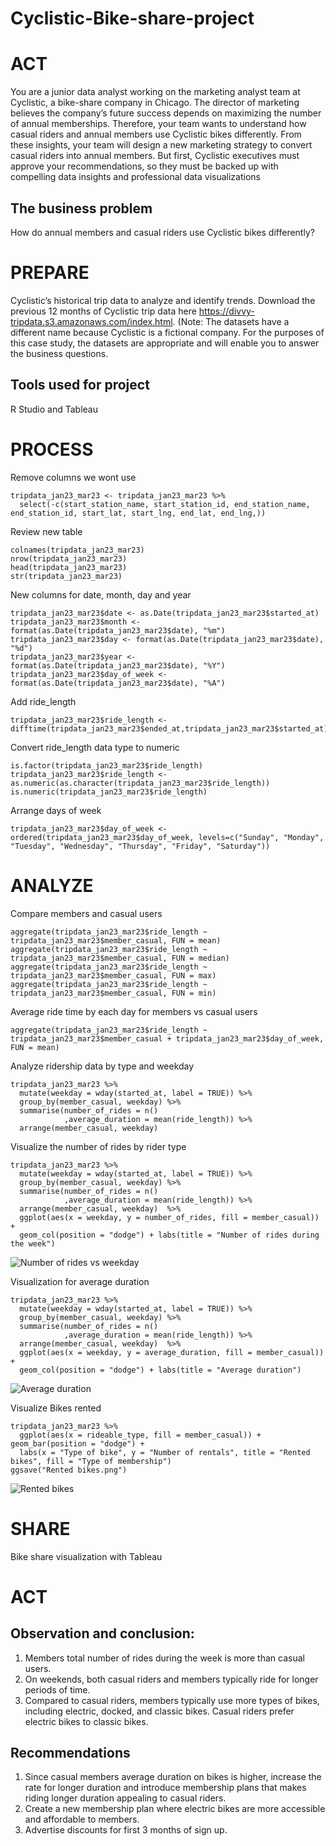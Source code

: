 # Cyclistic-Bike-share-project

# ACT
You are a junior data analyst working on the marketing analyst team at Cyclistic, a bike-share
company in Chicago. The director of marketing believes the company’s future success
depends on maximizing the number of annual memberships. Therefore, your team wants to
understand how casual riders and annual members use Cyclistic bikes differently. From these
insights, your team will design a new marketing strategy to convert casual riders into annual
members. But first, Cyclistic executives must approve your recommendations, so they must be
backed up with compelling data insights and professional data visualizations

## The business problem 
How do annual members and casual riders use Cyclistic bikes differently?


# PREPARE
Cyclistic’s historical trip data to analyze and identify trends. Download the previous 12
months of Cyclistic trip data here <https://divvy-tripdata.s3.amazonaws.com/index.html>. (Note: The datasets have a different name because Cyclistic is a fictional company. For the purposes of this case study, the datasets are appropriate and
will enable you to answer the business questions.

## Tools used for project 
R Studio and Tableau


# PROCESS
Remove columns we wont use
```{r}
tripdata_jan23_mar23 <- tripdata_jan23_mar23 %>%
  select(-c(start_station_name, start_station_id, end_station_name, end_station_id, start_lat, start_lng, end_lat, end_lng,))
```

Review new table
```{r}
colnames(tripdata_jan23_mar23)
nrow(tripdata_jan23_mar23)
head(tripdata_jan23_mar23)
str(tripdata_jan23_mar23)
```

New columns for date, month, day and year
```{r}
tripdata_jan23_mar23$date <- as.Date(tripdata_jan23_mar23$started_at) 
tripdata_jan23_mar23$month <- format(as.Date(tripdata_jan23_mar23$date), "%m")
tripdata_jan23_mar23$day <- format(as.Date(tripdata_jan23_mar23$date), "%d")
tripdata_jan23_mar23$year <- format(as.Date(tripdata_jan23_mar23$date), "%Y")
tripdata_jan23_mar23$day_of_week <- format(as.Date(tripdata_jan23_mar23$date), "%A")
```

Add ride_length
```{r}
tripdata_jan23_mar23$ride_length <- difftime(tripdata_jan23_mar23$ended_at,tripdata_jan23_mar23$started_at)
```

Convert ride_length data type to numeric
```{r}
is.factor(tripdata_jan23_mar23$ride_length)
tripdata_jan23_mar23$ride_length <- as.numeric(as.character(tripdata_jan23_mar23$ride_length))
is.numeric(tripdata_jan23_mar23$ride_length)
```

Arrange days of week
```{r}
tripdata_jan23_mar23$day_of_week <- ordered(tripdata_jan23_mar23$day_of_week, levels=c("Sunday", "Monday", "Tuesday", "Wednesday", "Thursday", "Friday", "Saturday"))
```

# ANALYZE
Compare members and casual users
```{r}
aggregate(tripdata_jan23_mar23$ride_length ~ tripdata_jan23_mar23$member_casual, FUN = mean)
aggregate(tripdata_jan23_mar23$ride_length ~ tripdata_jan23_mar23$member_casual, FUN = median)
aggregate(tripdata_jan23_mar23$ride_length ~ tripdata_jan23_mar23$member_casual, FUN = max)
aggregate(tripdata_jan23_mar23$ride_length ~ tripdata_jan23_mar23$member_casual, FUN = min)
```

Average ride time by each day for members vs casual users
```{r}
aggregate(tripdata_jan23_mar23$ride_length ~ tripdata_jan23_mar23$member_casual + tripdata_jan23_mar23$day_of_week, FUN = mean)
```

Analyze ridership data by type and weekday
```{r}
tripdata_jan23_mar23 %>% 
  mutate(weekday = wday(started_at, label = TRUE)) %>%  
  group_by(member_casual, weekday) %>%
  summarise(number_of_rides = n()							
            ,average_duration = mean(ride_length)) %>% 		
  arrange(member_casual, weekday)	
```

Visualize the number of rides by rider type
```{r}
tripdata_jan23_mar23 %>% 
  mutate(weekday = wday(started_at, label = TRUE)) %>% 
  group_by(member_casual, weekday) %>% 
  summarise(number_of_rides = n()
            ,average_duration = mean(ride_length)) %>% 
  arrange(member_casual, weekday)  %>% 
  ggplot(aes(x = weekday, y = number_of_rides, fill = member_casual)) +
  geom_col(position = "dodge") + labs(title = "Number of rides during the week")
```
![Number of rides vs weekday](https://github.com/StephanieAfiaAduBoahen/Bellabeat-Projects/assets/158788793/3d339bdf-eff6-4822-9da4-746d55e56f73)

Visualization for average duration
```{r}
tripdata_jan23_mar23 %>% 
  mutate(weekday = wday(started_at, label = TRUE)) %>% 
  group_by(member_casual, weekday) %>% 
  summarise(number_of_rides = n()
            ,average_duration = mean(ride_length)) %>% 
  arrange(member_casual, weekday)  %>% 
  ggplot(aes(x = weekday, y = average_duration, fill = member_casual)) +
  geom_col(position = "dodge") + labs(title = "Average duration")
```
![Average duration](https://github.com/StephanieAfiaAduBoahen/Bellabeat-Projects/assets/158788793/c0724d66-7545-42db-85e7-94923cbecc77)

Visualize Bikes rented
```{r}
tripdata_jan23_mar23 %>% 
  ggplot(aes(x = rideable_type, fill = member_casual)) + geom_bar(position = "dodge") +
  labs(x = "Type of bike", y = "Number of rentals", title = "Rented bikes", fill = "Type of membership")
ggsave("Rented bikes.png")
```
![Rented bikes](https://github.com/StephanieAfiaAduBoahen/Bellabeat-Projects/assets/158788793/d7150d54-0c2c-4dd9-9ec7-ddd85bd82941)


# SHARE
Bike share visualization with Tableau


# ACT
## Observation and conclusion:
1. Members total number of rides during the week is more than casual users. 
2. On weekends, both casual riders and members typically ride for longer periods of time.
3. Compared to casual riders, members typically use more types of bikes, including electric, docked, and classic bikes. Casual riders prefer electric bikes to classic bikes.

## Recommendations
1.	Since casual members average duration on bikes is higher, increase the rate for longer duration and introduce membership plans that makes riding longer duration appealing to casual riders.
2.	Create a new membership plan where electric bikes are more accessible and affordable to members.
3.	Advertise discounts for first 3 months of sign up. 
